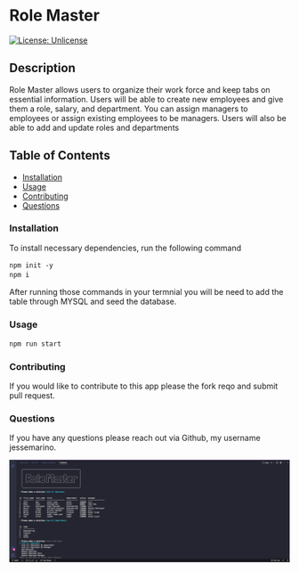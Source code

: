 # Role Master

[![License: Unlicense](https://img.shields.io/badge/license-Unlicense-blue.svg)](http://unlicense.org/)

## Description

Role Master allows users to organize their work force and keep tabs on essential information. Users will be able to create new employees and give them a role, salary, and department. You can assign managers to employees or assign existing employees to be managers. Users will also be able to add and update roles and departments

## Table of Contents

- [Installation](#installation)
- [Usage](#usage)
- [Contributing](#contributing)
- [Questions](#questions)

### Installation

To install necessary dependencies, run the following command

```md
npm init -y
npm i
```

After running those commands in your termnial you will be need to add the table through MYSQL and seed the database.

### Usage

```md
npm run start
```

### Contributing

If you would like to contribute to this app please the fork reqo and submit pull request.


### Questions

If you have any questions please reach out via Github, my username jessemarino. 

![screenshot](./assets/images/rolemaster.png)
